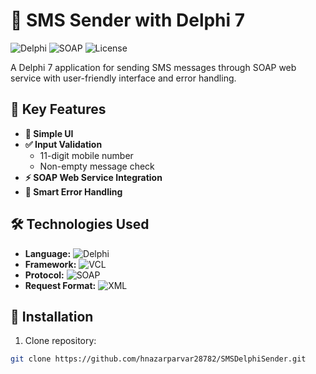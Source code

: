 # 📱 SMS Sender with Delphi 7

![Delphi](https://img.shields.io/badge/Delphi-7-%23EE1F35?logo=delphi)
![SOAP](https://img.shields.io/badge/Protocol-SOAP-%230069B5)
![License](https://img.shields.io/badge/License-MIT-green)

A Delphi 7 application for sending SMS messages through SOAP web service with user-friendly interface and error handling.

## 🌟 Key Features
- **📲 Simple UI**  
- **✅ Input Validation**  
  - 11-digit mobile number
  - Non-empty message check
- **⚡ SOAP Web Service Integration**
- **🚨 Smart Error Handling**

## 🛠 Technologies Used
- **Language:** ![Delphi](https://img.shields.io/badge/-Delphi%207-%23EE1F35?logo=delphi)
- **Framework:** ![VCL](https://img.shields.io/badge/-VCL-%235E8FBE)
- **Protocol:** ![SOAP](https://img.shields.io/badge/-SOAP-%230069B5)
- **Request Format:** ![XML](https://img.shields.io/badge/-XML-%23FF6600)

## 🚀 Installation
1. Clone repository:
```bash
git clone https://github.com/hnazarparvar28782/SMSDelphiSender.git
